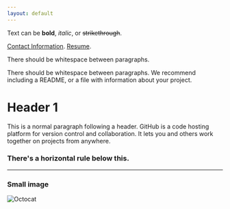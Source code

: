 ```yaml
---
layout: default
---
```


Text can be **bold**, _italic_, or ~~strikethrough~~.

[Contact Information](./contact.md).
[Resume](./resume.md).

There should be whitespace between paragraphs.

There should be whitespace between paragraphs. We recommend including a README, or a file with information about your project.

# Header 1

This is a normal paragraph following a header. GitHub is a code hosting platform for version control and collaboration. It lets you and others work together on projects from anywhere.

### There's a horizontal rule below this.

* * *

### Small image

![Octocat](https://github.githubassets.com/images/icons/emoji/octocat.png)
